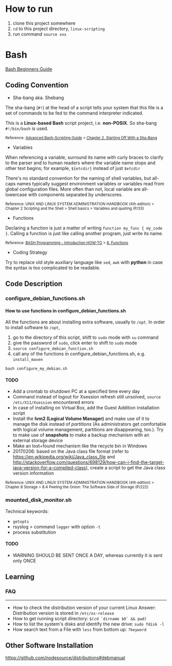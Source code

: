 # How to run
1. clone this project somewhere
2. `cd` to this project directory, `linux-scripting`
3. run command `source xxx` 


# Bash
[Bash Beginners Guide](http://www.tldp.org/LDP/Bash-Beginners-Guide/Bash-Beginners-Guide.pdf)

## Coding Convention
* Sha-bang aka. Shebang

The sha-bang (`#!`) at the head of a script tells your system that this file is a set of commands to be fed to the command interpreter indicated. 

This is a **Linux-based Bash** script project, i.e. **non-POSIX**. So sha-bang `#!/bin/bash` is used.

<sub>Reference: [Advanced Bash-Scripting Guide](http://tldp.org/LDP/abs/html/) > [Chapter 2. Starting Off With a Sha-Bang](http://tldp.org/LDP/abs/html/sha-bang.html)</sub>

* Variables

When referencing a variable, surround its name with curly braces to clarify to the parser and to human readers where the variable name stops and other text begins; for example, `${etcdir}` instead of just `$etcdir`

There's no standard convention for the naming of shell variables, but all-caps names typically suggest environment variables or variables read from global configuration files. More often than not, local variable are all-lowercase with components separated by underscores.

<sub>Reference: UNIX AND LINUX SYSTEM ADMINISTRATION HANDBOOK (4th edition) > Chapter 2 Scripting and the Shell > Shell basics > Variables and quoting (P/33)</sub>

* Functions

Declaring a function is just a matter of writing `function my_func { my_code }`. Calling a function is just like calling another program, just write its name. 

<sub>Reference: [BASH Programming - Introduction HOW-TO](http://tldp.org/HOWTO/Bash-Prog-Intro-HOWTO.html) > [8. Functions](http://tldp.org/HOWTO/Bash-Prog-Intro-HOWTO-8.html)</sub>

* Coding Strategy

Try to replace old style auxiliary language like `sed`, `awk` with **python** in case the syntax is too complicated to be readable. 

## Code Description

### configure_debian_functions.sh
#### How to use functions in configure_debian_functions.sh 
All the functions are about installing extra software, usually to `/opt`. In order to install software to `/opt`, 
1. go to the directory of this script, shift to `sudo` mode with `su` command
2. give the password of `sudo`, click enter to shift to `sudo` mode
3. `source configure_debian_function.sh`
4. call any of the functions in configure_debian_functions.sh, e.g. `install_maven`
  
`bash configure_my_debian.sh`

#### TODO
* Add a crontab to shutdown PC at a specified time every day
* Command instead of logout for Xsession refresh still unsolved, `source /etc/X11/Xsession` encountered errors
* In case of installing on Virtual Box, add the Guest Addition installation script
* Install the **lvm2 (Logical Volume Manager)** and make use of it to manage the disk instead of *partitions* (As administrators get comfortable with logical volume management, partitions are disappearing, too.). Try to make use of **snapshots** to make a backup mechanism with an external storage device
* Make an lost+found mechanism like the recycle bin in Windows
* 20170206: based on the Java class file format (refer to https://en.wikipedia.org/wiki/Java_class_file and http://stackoverflow.com/questions/698129/how-can-i-find-the-target-java-version-for-a-compiled-class), create a script to get the Java class version information

<sub>Reference: UNIX AND LINUX SYSTEM ADMINISTRATION HANDBOOK (4th edition) > Chapter 8 Storage > 8.4 Peeling the Onion: The Software Side of Storage (P/222)</sub>

### mounted_disk_monitor.sh
Technical keywords:
* `getopts`
* rsyslog > command `logger` with option `-t`
* process substitution

#### TODO
* WARNING SHOULD BE SENT ONCE A DAY, whereas currently it is sent only ONCE 

## Learning
### FAQ
----
* How to check the distribution version of your current Linux 
Answer: Distribution version is stored in `/etc/os-release` 
* How to get running script directory: ``$(cd `dirname $0` && pwd)``
* How to list the system's disks and identify the new drive: `sudo fdisk -l`
* How search text from a File with `less` from bottom up: `?keyword`

## Other Software Installation
https://github.com/nodesource/distributions#debmanual
